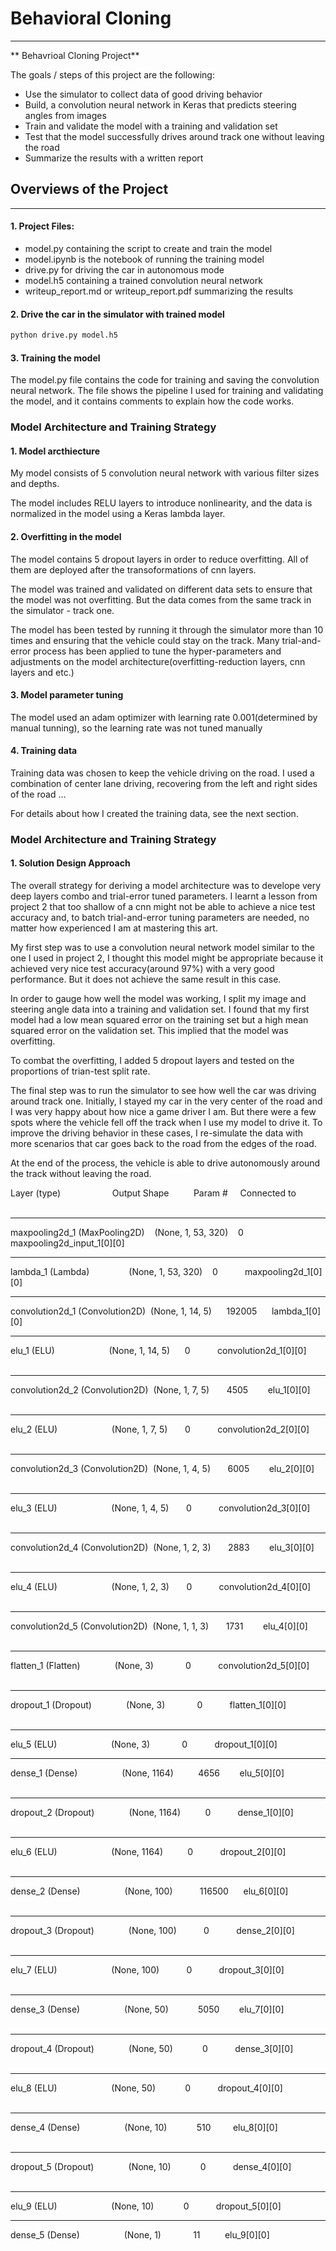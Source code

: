 # **Behavioral Cloning** 

---

** Behavrioal Cloning Project**

The goals / steps of this project are the following:
* Use the simulator to collect data of good driving behavior
* Build, a convolution neural network in Keras that predicts steering angles from images
* Train and validate the model with a training and validation set
* Test that the model successfully drives around track one without leaving the road
* Summarize the results with a written report


## Overviews of the Project

---

#### 1. Project Files:
* model.py containing the script to create and train the model
* model.ipynb is the notebook of running the training model
* drive.py for driving the car in autonomous mode
* model.h5 containing a trained convolution neural network 
* writeup_report.md or writeup_report.pdf summarizing the results

#### 2. Drive the car in the simulator with trained model
```sh
python drive.py model.h5
```

#### 3. Training the model

The model.py file contains the code for training and saving the convolution neural network. The file shows the pipeline I used for training and validating the model, and it contains comments to explain how the code works.

### Model Architecture and Training Strategy

#### 1. Model arcthiecture

My model consists of 5 convolution neural network with various filter sizes and depths.

The model includes RELU layers to introduce nonlinearity, and the data is normalized in the model using a Keras lambda layer. 

#### 2. Overfitting in the model

The model contains 5 dropout layers in order to reduce overfitting. All of them are deployed after the transoformations of cnn layers.

The model was trained and validated on different data sets to ensure that the model was not overfitting. But the data comes from the same track in the simulator - track one. 

The model has been tested by running it through the simulator more than 10 times and ensuring that the vehicle could stay on the track. Many trial-and-error process has been applied to tune the hyper-parameters and adjustments on the model architecture(overfitting-reduction layers, cnn layers and etc.)

#### 3. Model parameter tuning

The model used an adam optimizer with learning rate 0.001(determined by manual tunning), so the learning rate was not tuned manually 

#### 4. Training data

Training data was chosen to keep the vehicle driving on the road. I used a combination of center lane driving, recovering from the left and right sides of the road ... 

For details about how I created the training data, see the next section. 

### Model Architecture and Training Strategy

#### 1. Solution Design Approach

The overall strategy for deriving a model architecture was to develope very deep layers combo and trial-error tuned parameters. I learnt a lesson from project 2 that too shallow of a cnn might not be able to achieve a nice test accuracy and, to batch trial-and-error tuning parameters are needed, no matter how experienced I am at mastering this art.

My first step was to use a convolution neural network model similar to the one I used in project 2, I thought this model might be appropriate because it achieved very nice test accuracy(around 97%) with a very good performance. But it does not achieve the same result in this case.

In order to gauge how well the model was working, I split my image and steering angle data into a training and validation set. I found that my first model had a low mean squared error on the training set but a high mean squared error on the validation set. This implied that the model was overfitting. 

To combat the overfitting, I added 5 dropout layers and tested on the proportions of trian-test split rate.

The final step was to run the simulator to see how well the car was driving around track one. Initially, I stayed my car in the very center of the road and I was very happy about how nice a game driver I am. But there were a few spots where the vehicle fell off the track when I use my model to drive it. To improve the driving behavior in these cases, I re-simulate the data with more scenarios that car goes back to the road from the edges of the road.

At the end of the process, the vehicle is able to drive autonomously around the track without leaving the road.

Layer (type)                     Output Shape          Param #     Connected to                     

____________________________________________________________________________________________________

maxpooling2d_1 (MaxPooling2D)    (None, 1, 53, 320)    0           maxpooling2d_input_1[0][0]       

____________________________________________________________________________________________________

lambda_1 (Lambda)                (None, 1, 53, 320)    0           maxpooling2d_1[0][0]             

____________________________________________________________________________________________________

convolution2d_1 (Convolution2D)  (None, 1, 14, 5)      192005      lambda_1[0][0]                   

____________________________________________________________________________________________________

elu_1 (ELU)                      (None, 1, 14, 5)      0           convolution2d_1[0][0]            

____________________________________________________________________________________________________

convolution2d_2 (Convolution2D)  (None, 1, 7, 5)       4505        elu_1[0][0]                      

____________________________________________________________________________________________________

elu_2 (ELU)                      (None, 1, 7, 5)       0           convolution2d_2[0][0]            

____________________________________________________________________________________________________

convolution2d_3 (Convolution2D)  (None, 1, 4, 5)       6005        elu_2[0][0]                      

____________________________________________________________________________________________________

elu_3 (ELU)                      (None, 1, 4, 5)       0           convolution2d_3[0][0]            

____________________________________________________________________________________________________

convolution2d_4 (Convolution2D)  (None, 1, 2, 3)       2883        elu_3[0][0]                      

____________________________________________________________________________________________________

elu_4 (ELU)                      (None, 1, 2, 3)       0           convolution2d_4[0][0]            

____________________________________________________________________________________________________

convolution2d_5 (Convolution2D)  (None, 1, 1, 3)       1731        elu_4[0][0]                      

____________________________________________________________________________________________________

flatten_1 (Flatten)              (None, 3)             0           convolution2d_5[0][0]            

____________________________________________________________________________________________________

dropout_1 (Dropout)              (None, 3)             0           flatten_1[0][0]                  

____________________________________________________________________________________________________

elu_5 (ELU)                      (None, 3)             0           dropout_1[0][0]                  

____________________________________________________________________________________________________

dense_1 (Dense)                  (None, 1164)          4656        elu_5[0][0]                      

____________________________________________________________________________________________________

dropout_2 (Dropout)              (None, 1164)          0           dense_1[0][0]                    

____________________________________________________________________________________________________

elu_6 (ELU)                      (None, 1164)          0           dropout_2[0][0]                  

____________________________________________________________________________________________________

dense_2 (Dense)                  (None, 100)           116500      elu_6[0][0]                      

____________________________________________________________________________________________________

dropout_3 (Dropout)              (None, 100)           0           dense_2[0][0]                    

____________________________________________________________________________________________________

elu_7 (ELU)                      (None, 100)           0           dropout_3[0][0]                  

____________________________________________________________________________________________________

dense_3 (Dense)                  (None, 50)            5050        elu_7[0][0]                      

____________________________________________________________________________________________________

dropout_4 (Dropout)              (None, 50)            0           dense_3[0][0]                    

____________________________________________________________________________________________________

elu_8 (ELU)                      (None, 50)            0           dropout_4[0][0]                  

____________________________________________________________________________________________________

dense_4 (Dense)                  (None, 10)            510         elu_8[0][0]                      

____________________________________________________________________________________________________

dropout_5 (Dropout)              (None, 10)            0           dense_4[0][0]                    

____________________________________________________________________________________________________

elu_9 (ELU)                      (None, 10)            0           dropout_5[0][0]                  

____________________________________________________________________________________________________

dense_5 (Dense)                  (None, 1)             11          elu_9[0][0]
